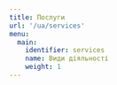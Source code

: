 ```yaml
---
title: Послуги
url: '/ua/services'
menu:
  main:
    identifier: services
    name: Види діяльності
    weight: 1
---
```

